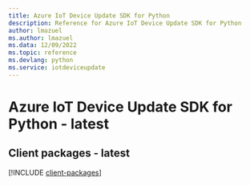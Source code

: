 ```yaml
---
title: Azure IoT Device Update SDK for Python
description: Reference for Azure IoT Device Update SDK for Python
author: lmazuel
ms.author: lmazuel
ms.data: 12/09/2022
ms.topic: reference
ms.devlang: python
ms.service: iotdeviceupdate
---
```

# Azure IoT Device Update SDK for Python - latest

## Client packages - latest
[!INCLUDE [client-packages](iot-device-update-client-index.md)]